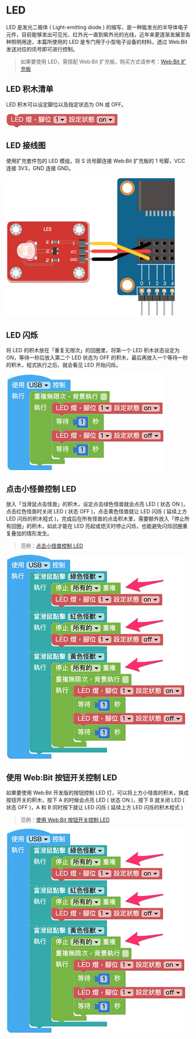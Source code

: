 # LED

LED 是发光二极体 ( Light-emitting diode ) 的缩写，是一种能发光的半导体电子元件，目前能够发出可见光、红外光一直到紫外光的光线，近年来更逐渐发展至各种照明用途，本篇所使用的 LED 是专门用于小型电子设备的材料，透过 Web:Bit 发送对应的讯号即可进行控制。

> 如果要使用 LED，需搭配 Web:Bit 扩充板，购买方式请参考：[Web:Bit 扩充板](https://store.webduino.io/products/webbit-extension-board?utm_source=webbit&utm_medium=article#_blank)

## LED 积木清单

LED 积木可以设定脚位以及指定状态为 ON 或 OFF。

![LED](../../../../media/zh-cn/education/extension-full-package/led-01.jpg)

## LED 接线图

使用扩充套件包的 LED 模组，将 S 讯号脚连接 Web:Bit 扩充板的 1 号脚，VCC 连接 3V3，GND 连接 GND。

![LED](../../../../media/zh-cn/education/extension-full-package/led-02.jpg)

## LED 闪烁

将 LED 的积木放在「重复无限次」的回圈里，将第一个 LED 积木状态设定为 ON，等待一秒后放入第二个 LED 状态为 OFF 的积木，最后再放入一个等待一秒的积木，程式执行之后，就会看见 LED 开始闪烁。

![LED](../../../../media/zh-cn/education/extension-full-package/led-03.jpg)

## 点击小怪兽控制 LED

放入「当滑鼠点击怪兽」的积木，设定点击绿色怪兽就会点亮 LED ( 状态 ON )，点击红色怪兽时关闭 LED ( 状态 OFF )，点击黄色怪兽就让 LED 闪烁 ( 延续上方 LED 闪烁的积木程式 )，完成后在所有怪兽的点击积木里，需要额外放入「停止所有回圈」的积木，如此才能在 LED 亮起或熄灭时停止闪烁，也能避免闪烁回圈重复叠加的情形发生。

> 范例：[点击小怪兽控制 LED](https://webbit.webduino.io/blockly/?demo=default#8qMJ9M0Wj8D3W#_blank)

![LED](../../../../media/zh-cn/education/extension-full-package/led-04.jpg)

## 使用 Web:Bit 按钮开关控制 LED

如果要使用 Web:Bit 开发版的按钮控制 LED 灯，可以将上方小怪兽的积木，换成按钮开关的积木，按下 A 的时候会点亮 LED ( 状态 ON )，按下 B 就关闭 LED ( 状态 OFF )，A 和 B 同时按下就让 LED 闪烁 ( 延续上方 LED 闪烁的积木程式 )

> 范例：[使用 Web:Bit 按钮开关控制 LED](https://webbit.webduino.io/blockly/?demo=default#py6lPpWKDzXqZ#_blank)

![LED](../../../../media/zh-cn/education/extension-full-package/led-04.jpg)

